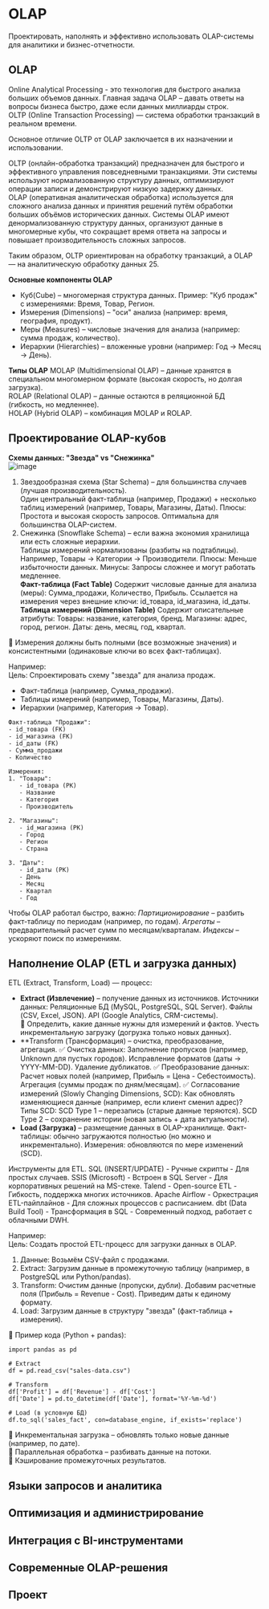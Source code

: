 # OLAP
Проектировать, наполнять и эффективно использовать OLAP-системы для аналитики и бизнес-отчетности.

## OLAP
Online Analytical Processing - это технология для быстрого анализа больших объемов данных. Главная задача OLAP – давать ответы на вопросы бизнеса быстро, даже если данных миллиарды строк.  
OLTP (Online Transaction Processing) — система обработки транзакций в реальном времени.  

Основное отличие OLTP от OLAP заключается в их назначении и использовании.  

OLTP (онлайн-обработка транзакций) предназначен для быстрого и эффективного управления повседневными транзакциями. Эти системы используют нормализованную структуру данных, оптимизируют операции записи и демонстрируют низкую задержку данных.  
OLAP (оперативная аналитическая обработка) используется для сложного анализа данных и принятия решений путём обработки больших объёмов исторических данных. Системы OLAP имеют денормализованную структуру данных, организуют данные в многомерные кубы, что сокращает время ответа на запросы и повышает производительность сложных запросов.  

Таким образом, OLTP ориентирован на обработку транзакций, а OLAP — на аналитическую обработку данных 25.

**Основные компоненты OLAP**  
- Куб(Cube) – многомерная структура данных. Пример: "Куб продаж" с измерениями: Время, Товар, Регион.
- Измерения (Dimensions) – "оси" анализа (например: время, география, продукт).
- Меры (Measures) – числовые значения для анализа (например: сумма продаж, количество).
- Иерархии (Hierarchies) – вложенные уровни (например: Год → Месяц → День).

**Типы OLAP**
MOLAP (Multidimensional OLAP) – данные хранятся в специальном многомерном формате (высокая скорость, но долгая загрузка).  
ROLAP (Relational OLAP) – данные остаются в реляционной БД (гибкость, но медленнее).  
HOLAP (Hybrid OLAP) – комбинация MOLAP и ROLAP.

## Проектирование OLAP-кубов
**Схемы данных: "Звезда" vs "Снежинка"**  
![image](https://github.com/user-attachments/assets/108d239d-ae89-4991-8839-9a0ea7ebc2eb)
1. Звездообразная схема (Star Schema) – для большинства случаев (лучшая производительность).  
   Один центральный факт-таблица (например, Продажи) + несколько таблиц измерений (например, Товары, Магазины, Даты). Плюсы: Простота и высокая скорость запросов. Оптимальна для большинства OLAP-систем.
2. Снежинка (Snowflake Schema) – если важна экономия хранилища или есть сложные иерархии.  
   Таблицы измерений нормализованы (разбиты на подтаблицы). Например, Товары → Категории → Производители. Плюсы: Меньше избыточности данных. Минусы: Запросы сложнее и могут работать медленнее.  
**Факт-таблица (Fact Table)** Содержит числовые данные для анализа (меры): Сумма_продажи, Количество, Прибыль. Ссылается на измерения через внешние ключи: id_товара, id_магазина, id_даты.  
**Таблица измерений (Dimension Table)** Содержит описательные атрибуты: Товары: название, категория, бренд. Магазины: адрес, город, регион. Даты: день, месяц, год, квартал.

📌 Измерения должны быть полными (все возможные значения) и консистентными (одинаковые ключи во всех факт-таблицах).

Например:  
Цель: Спроектировать схему "звезда" для анализа продаж.  
- Факт-таблица (например, Сумма_продажи).
- Таблицы измерений (например, Товары, Магазины, Даты).
- Иерархии (например, Категория → Товар).
```
Факт-таблица "Продажи":
- id_товара (FK)
- id_магазина (FK)
- id_даты (FK)
- Сумма_продажи
- Количество

Измерения:
1. "Товары":
   - id_товара (PK)
   - Название
   - Категория
   - Производитель

2. "Магазины":
   - id_магазина (PK)
   - Город
   - Регион
   - Страна

3. "Даты":
   - id_даты (PK)
   - День
   - Месяц
   - Квартал
   - Год
```
Чтобы OLAP работал быстро, важно: *Партиционирование* – разбить факт-таблицу по периодам (например, по годам). *Агрегаты* – предварительный расчет сумм по месяцам/кварталам. *Индексы* – ускоряют поиск по измерениям.

## Наполнение OLAP (ETL и загрузка данных)
ETL (Extract, Transform, Load) — процесс:  
- **Extract (Извлечение)** – получение данных из источников.
  Источники данных: Реляционные БД (MySQL, PostgreSQL, SQL Server). Файлы (CSV, Excel, JSON). API (Google Analytics, CRM-системы).  
  📌 Определить, какие данные нужны для измерений и фактов. Учесть инкрементальную загрузку (догрузка только новых данных).  
- **Transform (Трансформация) – очистка, преобразование, агрегация.
  ✅ Очистка данных: Заполнение пропусков (например, Unknown для пустых городов). Исправление форматов (даты → YYYY-MM-DD). Удаление дубликатов.
  ✅ Преобразование данных: Расчет новых полей (например, Прибыль = Цена - Себестоимость). Агрегация (суммы продаж по дням/месяцам).
  ✅ Согласование измерений (Slowly Changing Dimensions, SCD): Как обновлять изменяющиеся данные (например, если клиент сменил адрес)? Типы SCD: SCD Type 1 – перезапись (старые данные теряются). SCD Type 2 – сохранение истории (новая запись + дата актуальности).  
- **Load (Загрузка)** – размещение данных в OLAP-хранилище.
  Факт-таблицы: обычно загружаются полностью (но можно и инкрементально). Измерения: обновляются по мере изменений (SCD).

Инструменты для ETL. SQL (INSERT/UPDATE) - Ручные скрипты - Для простых случаев. SSIS (Microsoft) - Встроен в SQL Server - Для корпоративных решений на MS-стеке. Talend - Open-source ETL - Гибкость, поддержка многих источников. Apache Airflow - Оркестрация ETL-пайплайнов	- Для сложных процессов с расписанием. dbt (Data Build Tool) - Трансформация в SQL - Современный подход, работает с облачными DWH.

Например:  
Цель: Создать простой ETL-процесс для загрузки данных в OLAP.  
1. Данные: Возьмём CSV-файл с продажами.  
2. Extract: Загрузим данные в промежуточную таблицу (например, в PostgreSQL или Python/pandas).  
3. Transform: Очистим данные (пропуски, дубли). Добавим расчетные поля (Прибыль = Revenue - Cost). Приведим даты к единому формату.  
4. Load: Загрузим данные в структуру "звезда" (факт-таблица + измерения).

📌 Пример кода (Python + pandas):
```
import pandas as pd

# Extract
df = pd.read_csv("sales-data.csv")

# Transform
df['Profit'] = df['Revenue'] - df['Cost']
df['Date'] = pd.to_datetime(df['Date'], format='%Y-%m-%d')

# Load (в условную БД)
df.to_sql('sales_fact', con=database_engine, if_exists='replace')
```
🚀 Инкрементальная загрузка – обновлять только новые данные (например, по дате).  
🚀 Параллельная обработка – разбивать данные на потоки.  
🚀 Кэширование промежуточных результатов.  

## Языки запросов и аналитика

## Оптимизация и администрирование

## Интеграция с BI-инструментами

## Современные OLAP-решения

## Проект
